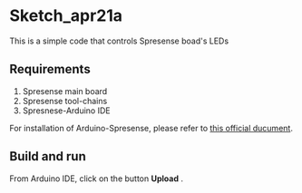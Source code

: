 # Sketch_apr21a

This is a simple code that controls Spresense boad's LEDs

## Requirements
1. Spresense main board
1. Spresense tool-chains
1. Spresnese-Arduino IDE

For installation of Arduino-Spresense, please refer to [this official ducument](https://developer.sony.com/develop/spresense/docs/arduino_set_up_en.html).

## Build and run
From Arduino IDE, click on the button __Upload__ .
